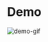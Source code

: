 # Demo

![demo-gif](https://github.com/roman-galyaminskiy/Palantir-detect-frozen-frames/blob/master/demo.gif)
